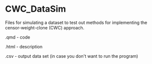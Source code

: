 # CWC_DataSim

Files for simulating a dataset to test out methods for implementing the censor-weight-clone (CWC) approach. 

.qmd - code 

.html - description 

.csv - output data set (in case you don't want to run the program) 
